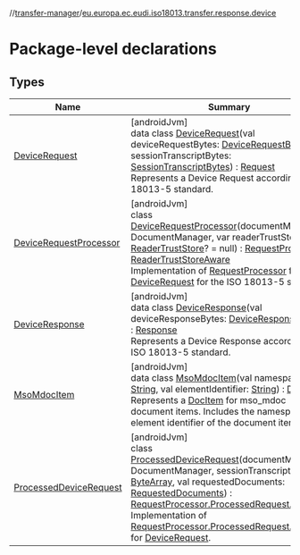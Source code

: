 //[transfer-manager](../../index.md)/[eu.europa.ec.eudi.iso18013.transfer.response.device](index.md)

# Package-level declarations

## Types

| Name | Summary |
|---|---|
| [DeviceRequest](-device-request/index.md) | [androidJvm]<br>data class [DeviceRequest](-device-request/index.md)(val deviceRequestBytes: [DeviceRequestBytes](../eu.europa.ec.eudi.iso18013.transfer/-device-request-bytes/index.md), val sessionTranscriptBytes: [SessionTranscriptBytes](../eu.europa.ec.eudi.iso18013.transfer/-session-transcript-bytes/index.md)) : [Request](../eu.europa.ec.eudi.iso18013.transfer.response/-request/index.md)<br>Represents a Device Request according to ISO 18013-5 standard. |
| [DeviceRequestProcessor](-device-request-processor/index.md) | [androidJvm]<br>class [DeviceRequestProcessor](-device-request-processor/index.md)(documentManager: DocumentManager, var readerTrustStore: [ReaderTrustStore](../eu.europa.ec.eudi.iso18013.transfer.readerauth/-reader-trust-store/index.md)? = null) : [RequestProcessor](../eu.europa.ec.eudi.iso18013.transfer.response/-request-processor/index.md), [ReaderTrustStoreAware](../eu.europa.ec.eudi.iso18013.transfer.readerauth/-reader-trust-store-aware/index.md)<br>Implementation of [RequestProcessor](../eu.europa.ec.eudi.iso18013.transfer.response/-request-processor/index.md) for [DeviceRequest](-device-request/index.md) for the ISO 18013-5 standard. |
| [DeviceResponse](-device-response/index.md) | [androidJvm]<br>data class [DeviceResponse](-device-response/index.md)(val deviceResponseBytes: [DeviceResponseBytes](../eu.europa.ec.eudi.iso18013.transfer/-device-response-bytes/index.md)) : [Response](../eu.europa.ec.eudi.iso18013.transfer.response/-response/index.md)<br>Represents a Device Response according to ISO 18013-5 standard. |
| [MsoMdocItem](-mso-mdoc-item/index.md) | [androidJvm]<br>data class [MsoMdocItem](-mso-mdoc-item/index.md)(val namespace: [String](https://kotlinlang.org/api/latest/jvm/stdlib/kotlin-stdlib/kotlin/-string/index.html), val elementIdentifier: [String](https://kotlinlang.org/api/latest/jvm/stdlib/kotlin-stdlib/kotlin/-string/index.html)) : [DocItem](../eu.europa.ec.eudi.iso18013.transfer.response/-doc-item/index.md)<br>Represents a [DocItem](../eu.europa.ec.eudi.iso18013.transfer.response/-doc-item/index.md) for mso_mdoc document items. Includes the namespace and element identifier of the document item. |
| [ProcessedDeviceRequest](-processed-device-request/index.md) | [androidJvm]<br>class [ProcessedDeviceRequest](-processed-device-request/index.md)(documentManager: DocumentManager, sessionTranscript: [ByteArray](https://kotlinlang.org/api/latest/jvm/stdlib/kotlin-stdlib/kotlin/-byte-array/index.html), val requestedDocuments: [RequestedDocuments](../eu.europa.ec.eudi.iso18013.transfer.response/-requested-documents/index.md)) : [RequestProcessor.ProcessedRequest.Success](../eu.europa.ec.eudi.iso18013.transfer.response/-request-processor/-processed-request/-success/index.md)<br>Implementation of [RequestProcessor.ProcessedRequest.Success](../eu.europa.ec.eudi.iso18013.transfer.response/-request-processor/-processed-request/-success/index.md) for [DeviceRequest](-device-request/index.md). |
